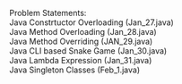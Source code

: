 Problem Statements:     
Java Constrtuctor Overloading (Jan_27.java)   
Java Method Overloading (Jan_28.java)      
Java Method Overriding (JAN_29.java)           
Java CLI based Snake Game (Jan_30.java)            
Java Lambda Expression (Jan_31.java)        
Java Singleton Classes (Feb_1.java)           
